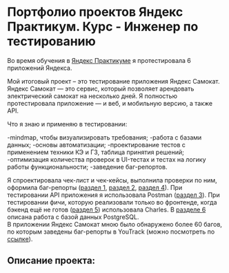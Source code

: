 # Портфолио проектов Яндекс Практикум. Курс - Инженер по тестированию
Во время обучения в [Яндекс Практикуме](https://practicum.yandex.ru/qa-engineer/) я протестировала 6 приложений Яндекса.<br />

Мой итоговый проект – это тестирование приложения Яндекс Самокат.
Яндекс Самокат — это сервис, который позволяет арендовать электрический самокат на несколько дней. Я полностью протестировала приложение — и веб, и мобильную версию, а также API.

Что я знаю и применяю в тестировании:

-mindmap, чтобы визуализировать требования;
-работа с базами данных;
-основы автоматизации;
-проектирование тестов с применением техники КЭ и ГЗ, таблица принятия решений;
-оптимизация количества проверок в UI-тестах и тестах на логику работы функциональности;
-заведение баг-репортов.

Я спроектировала чек-лист и чек-кейсы, выполнила проверки по ним, оформила баг-репорты ([раздел 1](#headers1), [раздел 2](#headers2), [раздел 4](#headers4)). 
При тестировании API приложения я использовала Postman ([раздел 3](#headers3)). При тестировании фичи, которую реализовали только во фронтенде, когда бэкенд ещё не готов ([раздел 5](#headers5)) использовала Charles. В [разделе 6](#headers6) описана работа с базой данных PostgreSQL.<br />
В приложении Яндекс Самокат мною было обнаружено более 60 багов, по которым заведены баг-репорты в YouTrack (можно посмотреть по [ссылке](https://elena-s.youtrack.cloud/issues?q=тег:%20Диплом)).<br />


## Описание проекта:
